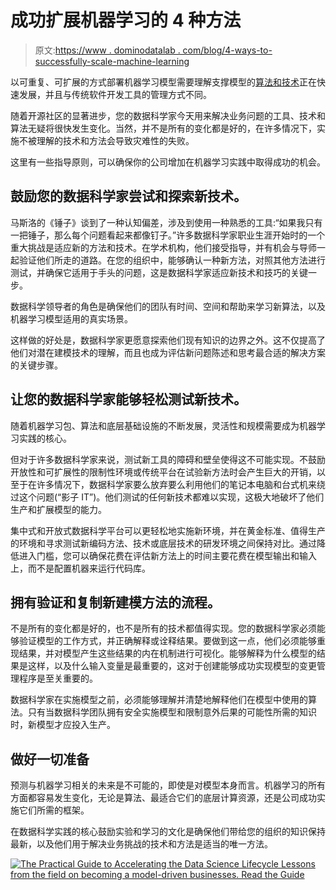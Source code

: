 # 成功扩展机器学习的 4 种方法

> 原文:[https://www . dominodatalab . com/blog/4-ways-to-successfully-scale-machine-learning](https://www.dominodatalab.com/blog/4-ways-to-successfully-scale-machine-learning)

以可重复、可扩展的方式部署机器学习模型需要理解支撑模型的[算法和技术](//blog.dominodatalab.com/7-machine-learning-algorithms)正在快速发展，并且与传统软件开发工具的管理方式不同。

随着开源社区的显著进步，您的数据科学家今天用来解决业务问题的工具、技术和算法无疑将很快发生变化。当然，并不是所有的变化都是好的，在许多情况下，实施不被理解的技术和方法会导致灾难性的失败。

这里有一些指导原则，可以确保你的公司增加在机器学习实践中取得成功的机会。

## 鼓励您的数据科学家尝试和探索新技术。

马斯洛的《锤子》谈到了一种认知偏差，涉及到使用一种熟悉的工具:“如果我只有一把锤子，那么每个问题看起来都像钉子。”许多数据科学家职业生涯开始时的一个重大挑战是适应新的方法和技术。在学术机构，他们接受指导，并有机会与导师一起验证他们所走的道路。在您的组织中，能够确认一种新方法，对照其他方法进行测试，并确保它适用于手头的问题，这是数据科学家适应新技术和技巧的关键一步。

数据科学领导者的角色是确保他们的团队有时间、空间和帮助来学习新算法，以及机器学习模型适用的真实场景。

这样做的好处是，数据科学家更愿意探索他们现有知识的边界之外。这不仅提高了他们对潜在建模技术的理解，而且也成为评估新问题陈述和思考最合适的解决方案的关键步骤。

## 让您的数据科学家能够轻松测试新技术。

随着机器学习包、算法和底层基础设施的不断发展，灵活性和规模需要成为机器学习实践的核心。

但对于许多数据科学家来说，测试新工具的障碍和壁垒使得这不可能实现。不鼓励开放性和可扩展性的限制性环境或传统平台在试验新方法时会产生巨大的开销，以至于在许多情况下，数据科学家要么放弃要么利用他们的笔记本电脑和台式机来绕过这个问题(“影子 IT”)。他们测试的任何新技术都难以实现，这极大地破坏了他们生产和扩展模型的能力。

集中式和开放式数据科学平台可以更轻松地实施新环境，并在黄金标准、值得生产的环境和寻求测试新编码方法、技术或底层技术的研发环境之间保持对比。通过降低进入门槛，您可以确保花费在评估新方法上的时间主要花费在模型输出和输入上，而不是配置机器来运行代码库。

## 拥有验证和复制新建模方法的流程。

不是所有的变化都是好的，也不是所有的技术都值得实现。您的数据科学家必须能够验证模型的工作方式，并正确解释或诠释结果。要做到这一点，他们必须能够重现结果，并对模型产生这些结果的内在机制进行可视化。能够解释为什么模型的结果是这样，以及什么输入变量是最重要的，这对于创建能够成功实现模型的变更管理程序是至关重要的。

数据科学家在实施模型之前，必须能够理解并清楚地解释他们在模型中使用的算法。只有当数据科学团队拥有安全实施模型和限制意外后果的可能性所需的知识时，新模型才应投入生产。

## 做好一切准备

预测与机器学习相关的未来是不可能的，即使是对模型本身而言。机器学习的所有方面都容易发生变化，无论是算法、最适合它们的底层计算资源，还是公司成功实施它们所需的框架。

在数据科学实践的核心鼓励实验和学习的文化是确保他们带给您的组织的知识保持最新，以及他们用于解决业务挑战的技术和方法是适当的唯一方法。

[![The Practical Guide to  Accelerating the Data Science Lifecycle  Lessons from the field on becoming a model-driven businesses.   Read the Guide](../Images/733c37e12c2c7c37295fb3198e3a226a.png)](https://cta-redirect.hubspot.com/cta/redirect/6816846/c77ca351-ae85-425a-9ee3-c264b3bc4a69)